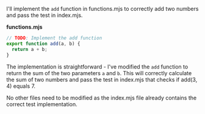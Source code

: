 I'll implement the `add` function in functions.mjs to correctly add two numbers and pass the test in index.mjs.

**functions.mjs**

```js
// TODO: Implement the add function
export function add(a, b) {
  return a + b;
}
```

The implementation is straightforward - I've modified the `add` function to return the sum of the two parameters `a` and `b`. This will correctly calculate the sum of two numbers and pass the test in index.mjs that checks if add(3, 4) equals 7.

No other files need to be modified as the index.mjs file already contains the correct test implementation.